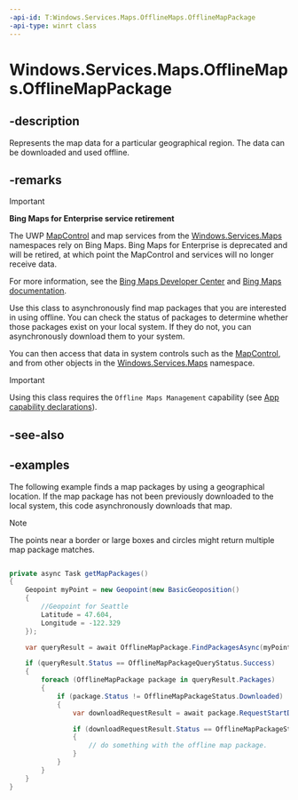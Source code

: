 ```yaml
---
-api-id: T:Windows.Services.Maps.OfflineMaps.OfflineMapPackage
-api-type: winrt class
---
```


<!-- Class syntax.
public class OfflineMapPackage
-->

# Windows.Services.Maps.OfflineMaps.OfflineMapPackage

## -description
Represents the map data for a particular geographical region. The data can be downloaded and used offline.

## -remarks

> [!IMPORTANT]
> **Bing Maps for Enterprise service retirement**
>
> The UWP [MapControl](../windows.ui.xaml.controls.maps/mapcontrol.md) and map services from the [Windows.Services.Maps](windows_services_maps.md) namespaces rely on Bing Maps. Bing Maps for Enterprise is deprecated and will be retired, at which point the MapControl and services will no longer receive data.
>
> For more information, see the [Bing Maps Developer Center](https://www.bingmapsportal.com/) and [Bing Maps documentation](/bingmaps/getting-started/).

Use this class to asynchronously find map packages that you are interested in using offline. You can check the status of packages to determine whether those packages exist on your local system. If they do not, you can asynchronously download them to your system.

You can then access that data in system controls such as the [MapControl](../windows.ui.xaml.controls.maps/mapcontrol.md), and from other objects in the [Windows.Services.Maps](../windows.services.maps/windows_services_maps.md) namespace.

> [!IMPORTANT]
> Using this class requires the `Offline Maps Management` capability (see [App capability declarations](/windows/uwp/packaging/app-capability-declarations)).

## -see-also

## -examples
The following example finds a map packages by using a geographical location. If the map package has not been previously downloaded to the local system, this code asynchronously downloads that map.

> [!NOTE]
> The points near a border or large boxes and circles might return multiple map package matches.

```csharp

private async Task getMapPackages()
{
    Geopoint myPoint = new Geopoint(new BasicGeoposition()
    {
        //Geopoint for Seattle
        Latitude = 47.604,
        Longitude = -122.329
    });

    var queryResult = await OfflineMapPackage.FindPackagesAsync(myPoint);

    if (queryResult.Status == OfflineMapPackageQueryStatus.Success)
    {
        foreach (OfflineMapPackage package in queryResult.Packages)
        {
            if (package.Status != OfflineMapPackageStatus.Downloaded)
            {
                var downloadRequestResult = await package.RequestStartDownloadAsync();

                if (downloadRequestResult.Status == OfflineMapPackageStartDownloadStatus.Success)
                {
                    // do something with the offline map package.
                }
            }
        }
    }
}

```
